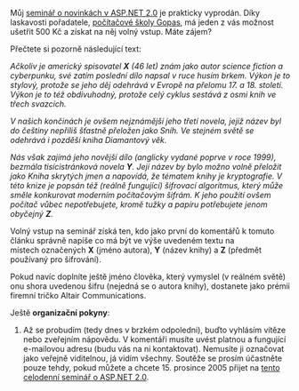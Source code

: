 <!-- dcterms:identifier = aspnetcz#66 -->
<!-- dcterms:title = Vyhrajte volný vstup na seminář o ASP.NET -->
<!-- dcterms:abstract = Můj seminář o novinkách v ASP.NET 2.0 je prakticky vyprodán. Díky laskavosti pořadatele, počítačové školy Gopas, má jeden z vás možnost ušetřit 500 Kč a získat na něj volný vstup. -->
<!-- np9:categoryId = 6 -->
<!-- x4w:category = Akce a události -->
<!-- np9:authorId = 1 -->
<!-- np9:authorEmail = michal.valasek@altairis.cz -->
<!-- dcterms:creator = Michal Altair Valášek -->
<!-- dcterms:created = 2005-12-08T00:56:16.243+01:00 -->
<!-- dcterms:date = 2005-12-08T00:56:16.243+01:00 -->

Můj [seminář o novinkách v ASP.NET 2.0](/entry/article-20051203.aspx) je prakticky vyprodán. Díky laskavosti pořadatele, [počítačové školy Gopas](http://www.gopas.cz/), má jeden z vás možnost ušetřit 500 Kč a získat na něj volný vstup. Máte zájem?

Přečtete si pozorně následující text:

*Ačkoliv je americký spisovatel **X** (46 let) znám jako autor science fiction a cyberpunku, své zatím poslední dílo napsal v ruce husím brkem. Výkon je to stylový, protože se jeho děj odehrává v Evropě na přelomu 17. a 18. století. Výkon je to též obdivuhodný, protože celý cyklus sestává z osmi knih ve třech svazcích.*

*V našich končinách je ovšem nejznámější jeho třetí novela, jejíž název byl do češtiny nepříliš šťastně přeložen jako *Sníh*. Ve stejném světě se odehrává i pozděší kniha *Diamantový věk*.*

*Nás však zajímá jeho novější dílo (anglicky vydané poprve v roce 1999), bezmála tisícistránková novela **Y**. Její název by bylo možno volně přeložit jako *Kniha skrytých jmen* a napovídá, že tématem knihy je kryptografie. V této knize je popsán též (reálně fungující) šifrovací algoritmus, který může směle konkurovat moderním počítačovým šifrám. K jeho použití ovšem počítač vůbec nepotřebujete, kromě tužky a papíru potřebujete jenom obyčejný **Z**.*

Volný vstup na seminář získá ten, kdo jako první do komentářů k tomuto článku správně napíše co má být ve výše uvedeném textu na místech označených **X** (jméno autora), **Y** (název knihy) a **Z** (předmět používaný pro šifrování).

Pokud navíc doplníte ještě jméno člověka, který vymyslel (v reálném světě) onu shora uvedenou šifru (nejedná se o autora knihy), dostanete jako prémii firemní tričko Altair Communications.

Ještě **organizační pokyny**:

1.  Až se probudím (tedy dnes v brzkém odpoledni), buďto vyhlásím vítěze nebo zveřejním nápovědu. 
V komentáři musíte uvést platnou a fungující e-mailovou adresu (budu vás na ni kontaktovat). Nemusíte ji označovat jako veřejně viditelnou, já vidím všechny. 
Soutěže se prosím účastněte pouze tehdy, pokud můžete a chcete 15. prosince 2005 přijet na [tento celodenní seminář o ASP.NET 2.0](/entry/article-20051203.aspx).